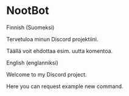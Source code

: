 # NootBot

Finnish (Suomeksi)

Tervetuloa minun Discord projektiini.

Täällä voit ehdottaa esim. uutta komentoa.



English (englanniksi)

Welcome to my Discord project.

Here you can request example new command.
